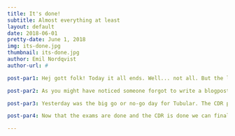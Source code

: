 ```yaml
---
title: It's done!
subtitle: Almost everything at least
layout: default
date: 2018-06-01
pretty-date: June 1, 2018
img: its-done.jpg
thumbnail: its-done.jpg
author: Emil Nordqvist
author-url: #

post-par1: Hej gott folk! Today it all ends. Well... not all. But the last day of this semester has finally arrived! All exams have been written and campus Kiruna is mostly emptied of students!

post-par2: As you might have noticed someone forgot to write a blogpost yesterday due to his or hers intense last-minute studying for today’s exam. This someone might have been me(Emil). And as you may know, forgetting to blog gives us the opportunity to write you guys an extra blogpost! HURAY!

post-par3: Yesterday was the big go or no-go day for Tubular. The CDR presentation. I did not attend since I joined the team so recently and I must say, I'm jealous of everyone that went to the Netherlands to present. From what I understood over the high-tech communication channels we use (totally not strings and cans) the presentation went well and hopefully the answer for the Tubular team regarding when to start building is two weeks ago! Although we still await confirmation.

post-par4: Now that the exams are done and the CDR is done we can finally enjoy the summer that all the recent blogposts have talked about. I'm sure I will enjoy at least looking out at the summer through the window of the workshop this summer. Until next time, ha de gött!

---
```

